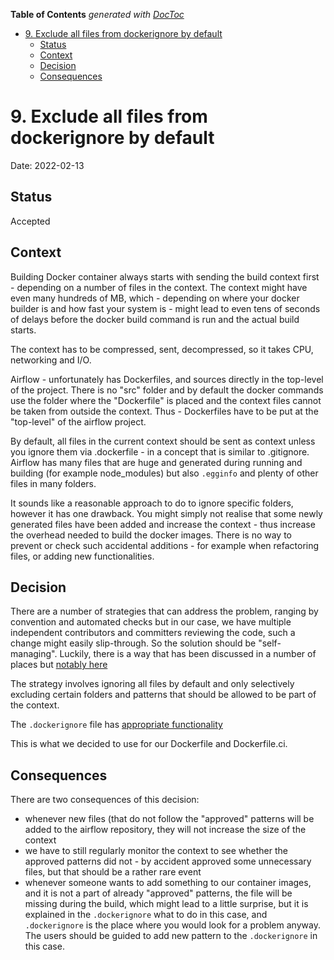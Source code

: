 <!--
 Licensed to the Apache Software Foundation (ASF) under one
 or more contributor license agreements.  See the NOTICE file
 distributed with this work for additional information
 regarding copyright ownership.  The ASF licenses this file
 to you under the Apache License, Version 2.0 (the
 "License"); you may not use this file except in compliance
 with the License.  You may obtain a copy of the License at

   http://www.apache.org/licenses/LICENSE-2.0

 Unless required by applicable law or agreed to in writing,
 software distributed under the License is distributed on an
 "AS IS" BASIS, WITHOUT WARRANTIES OR CONDITIONS OF ANY
 KIND, either express or implied.  See the License for the
 specific language governing permissions and limitations
 under the License.
 -->

<!-- START doctoc generated TOC please keep comment here to allow auto update -->
<!-- DON'T EDIT THIS SECTION, INSTEAD RE-RUN doctoc TO UPDATE -->
**Table of Contents**  *generated with [DocToc](https://github.com/thlorenz/doctoc)*

- [9. Exclude all files from dockerignore by default](#9-exclude-all-files-from-dockerignore-by-default)
  - [Status](#status)
  - [Context](#context)
  - [Decision](#decision)
  - [Consequences](#consequences)

<!-- END doctoc generated TOC please keep comment here to allow auto update -->

# 9. Exclude all files from dockerignore by default

Date: 2022-02-13

## Status

Accepted

## Context

Building Docker container always starts with sending the build
context first - depending on a number of files in the context.
The context might have even many hundreds of MB, which -
depending on where your docker builder is and how fast your
system is - might lead to even tens of seconds of delays before
the docker build command is run and the actual build starts.

The context has to be compressed, sent, decompressed, so it
takes CPU, networking and I/O.

Airflow - unfortunately has Dockerfiles, and sources
directly in the top-level of the project. There is no "src"
folder and by default the docker commands use the folder
where the "Dockerfile" is placed and the context files cannot
be taken from outside the context. Thus - Dockerfiles have
to be put at the "top-level" of the airflow project.

By default, all files in the current context should be sent
as context unless you ignore them via .dockerfile - in a
concept that is similar to .gitignore. Airflow has many
files that are huge and generated during running and building
(for example node_modules) but also `.egginfo` and plenty of
other files in many folders.

It sounds like a reasonable approach to do to ignore specific
folders, however it has one  drawback. You might simply not
realise that some newly generated files have been added and
increase the context - thus increase the overhead needed to
build the docker images. There is no way to prevent or check
such accidental additions - for example when refactoring
files, or adding new functionalities.

## Decision

There are a number of strategies that can address the problem,
ranging by convention and automated checks but in our case,
we have multiple independent contributors and committers
reviewing the code, such a change might easily slip-through.
So the solution should be "self-managing". Luckily, there is
a way that has been discussed in a number of places but
[notably here](https://stackoverflow.com/questions/28097064/dockerignore-ignore-everything-except-a-file-and-the-dockerfile)

The strategy involves ignoring all files by default and only
selectively excluding certain folders and patterns that should
be allowed to be part of the context.

The `.dockerignore` file has
[appropriate functionality](https://docs.docker.com/engine/reference/builder/#dockerignore-file)

This is what we decided to use for our Dockerfile and Dockerfile.ci.

## Consequences

There are two consequences of this decision:

* whenever new files (that do not follow the "approved" patterns
  will be added to the airflow repository, they will not increase
  the size of the context
* we have to still regularly monitor the context to see whether
  the approved patterns did not - by accident approved some
  unnecessary files, but that should be a rather rare event
* whenever someone wants to add something to our container images,
  and it is not a part of already "approved" patterns, the file
  will be missing during the build, which might lead to a little
  surprise, but it is explained in the `.dockerignore` what to do
  in this case, and `.dockerignore` is the place where you would
  look for a problem anyway. The users should be guided to add
  new pattern to the `.dockerignore` in this case.
